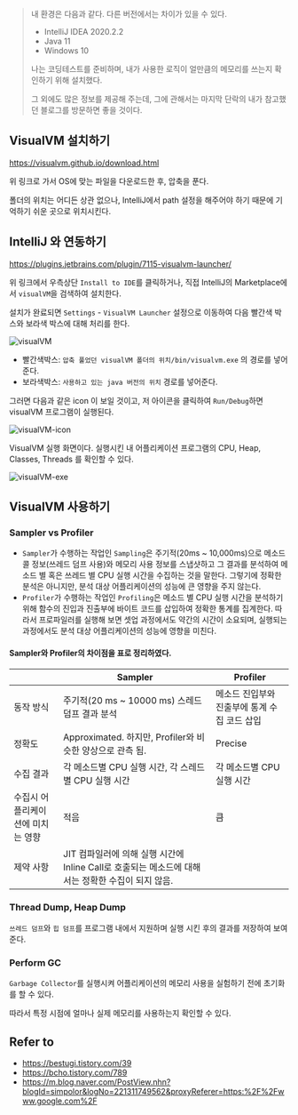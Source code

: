 > 내 환경은 다음과 같다. 다른 버전에서는 차이가 있을 수 있다.
>
> - IntelliJ IDEA 2020.2.2
> - Java 11
> - Windows 10
>
> 나는 코딩테스트를 준비하며, 내가 사용한 로직이 얼만큼의 메모리를 쓰는지 확인하기 위해 설치했다.
>
> 그 외에도 많은 정보를 제공해 주는데, 그에 관해서는 마지막 단락의 내가 참고했던 블로그를 방문하면 좋을 것이다.

## VisualVM 설치하기

https://visualvm.github.io/download.html

위 링크로 가서 OS에 맞는 파일을 다운로드한 후, 압축을 푼다.

폴더의 위치는 어디든 상관 없으나, IntelliJ에서 path 설정을 해주어야 하기 때문에 기억하기 쉬운 곳으로 위치시킨다.

## IntelliJ 와 연동하기

https://plugins.jetbrains.com/plugin/7115-visualvm-launcher/

위 링크에서 우측상단 `Install to IDE`를 클릭하거나, 직접 IntelliJ의 Marketplace에서 `visualVM`을 검색하여 설치한다.

설치가 완료되면 `Settings` - `VisualVM Launcher` 설정으로 이동하여 다음 빨간색 박스와 보라색 박스에 대해 처리를 한다.

![visualVM](C:\Users\82102\OneDrive\티스토리\IDE\image\visualVM.jpg)

- 빨간색박스: `압축 풀었던 visualVM 폴더의 위치/bin/visualvm.exe` 의 경로를 넣어준다.
- 보라색박스: `사용하고 있는 java 버전의 위치` 경로를 넣어준다.

그러면 다음과 같은 icon 이 보일 것이고, 저 아이콘을 클릭하여 `Run/Debug`하면 visualVM 프로그램이 실행된다.

![visualVM-icon](C:\Users\82102\OneDrive\티스토리\IDE\image\visualVM-icon.jpg)

VisualVM 실행 화면이다. 실행시킨 내 어플리케이션 프로그램의 CPU, Heap, Classes, Threads 를 확인할 수 있다.

![visualVM-exe](C:\Users\82102\OneDrive\티스토리\IDE\image\visualVM-exe.jpg)

## VisualVM 사용하기

### Sampler vs Profiler

- `Sampler`가 수행하는 작업인 `Sampling`은 주기적(20ms ~ 10,000ms)으로 메소드 콜 정보(쓰레드 덤프 사용)와 메모리 사용 정보를 스냅샷하고 그 결과를 분석하여 메소드 별 혹은 쓰레드 별 CPU 실행 시간을 수집하는 것을 말한다. 그렇기에 정확한 분석은 아니지만, 분석 대상 어플리케이션의 성능에 큰 영향을 주지 않는다.
- `Profiler`가 수행하는 작업인 `Profiling`은 메소드 별 CPU 실행 시간을 분석하기 위해 함수의 진입과 진출부에 바이트 코드를 삽입하여 정확한 통계를 집계한다. 따라서 프로파일러를 실행해 보면 셋업 과정에서도 약간의 시간이 소요되며, 실행되는 과정에서도 분석 대상 어플리케이션의 성능에 영향을 미친다.

#### Sampler와 Profiler의 차이점을 표로 정리하였다.

|                                   | Sampler                                                      | Profiler                                     |
| --------------------------------- | ------------------------------------------------------------ | -------------------------------------------- |
| 동작 방식                         | 주기적(20 ms ~ 10000 ms) 스레드 덤프 결과 분석               | 메소드 진입부와 진출부에 통계 수집 코드 삽입 |
| 정확도                            | Approximated. 하지만, Profiler와 비슷한 양상으로 관측 됨.    | Precise                                      |
| 수집 결과                         | 각 메소드별 CPU 실행 시간, 각 스레드별 CPU 실행 시간         | 각 메소드별 CPU 실행 시간                    |
| 수집시 어플리케이션에 미치는 영향 | 적음                                                         | 큼                                           |
| 제약 사항                         | JIT 컴파일러에 의해 실행 시간에 Inline Call로 호출되는 메소드에 대해서는 정확한 수집이 되지 않음. |                                              |

### Thread Dump, Heap Dump 

`쓰레드 덤프`와 `힙 덤프`를 프로그램 내에서 지원하며 실행 시킨 후의 결과를 저장하여 보여준다.

### Perform GC

`Garbage Collector`를 실행시켜 어플리케이션의 메모리 사용을 실험하기 전에 초기화를 할 수 있다.

따라서 특정 시점에 얼마나 실제 메모리를 사용하는지 확인할 수 있다.

## Refer to

- https://bestugi.tistory.com/39
- https://bcho.tistory.com/789
- https://m.blog.naver.com/PostView.nhn?blogId=simpolor&logNo=221311749562&proxyReferer=https:%2F%2Fwww.google.com%2F


